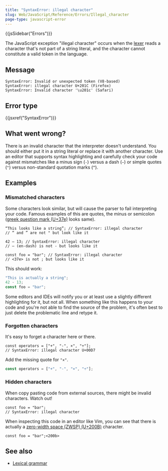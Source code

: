```yaml
---
title: "SyntaxError: illegal character"
slug: Web/JavaScript/Reference/Errors/Illegal_character
page-type: javascript-error
---
```


{{jsSidebar("Errors")}}

The JavaScript exception "illegal character" occurs when the [lexer](/Web/JavaScript/Reference/Lexical_grammar) reads a character that's not part of a string literal, and the character cannot constitute a valid token in the language.

## Message

```plain
SyntaxError: Invalid or unexpected token (V8-based)
SyntaxError: illegal character U+201C (Firefox)
SyntaxError: Invalid character '\u201c' (Safari)
```

## Error type

{{jsxref("SyntaxError")}}

## What went wrong?

There is an invalid character that the interpreter doesn't understand. You should either put it in a string literal or replace it with another character. Use an editor that supports syntax highlighting and carefully check your code
against mismatches like a minus sign (`-`) versus a dash (`–`)
or simple quotes (`"`) versus non-standard quotation marks (`“`).

## Examples

### Mismatched characters

Some characters look similar, but will cause the parser to fail interpreting your code.
Famous examples of this are quotes, the minus or semicolon
([greek question mark (U+37e)](https://en.wikipedia.org/wiki/Question_mark#Greek_question_mark) looks same).

```js-nolint example-bad
“This looks like a string”; // SyntaxError: illegal character
// “ and ” are not " but look like it

42 – 13; // SyntaxError: illegal character
// – (en-dash) is not - but looks like it

const foo = "bar"; // SyntaxError: illegal character
// <37e> is not ; but looks like it
```

This should work:

```js example-good
"This is actually a string";
42 - 13;
const foo = "bar";
```

Some editors and IDEs will notify you or at least use a slightly different highlighting for it, but not all. When something like this happens to your code and you're not able to find the source of the problem, it's often best to just delete the problematic line and retype it.

### Forgotten characters

It's easy to forget a character here or there.

```js-nolint example-bad
const operators = ["+", "-", ×", "÷"];
// SyntaxError: illegal character U+00D7
```

Add the missing quote for `"×"`.

```js example-good
const operators = ["+", "-", "×", "÷"];
```

### Hidden characters

When copy pasting code from external sources, there might be invalid characters. Watch
out!

```js-nolint example-bad
const foo = "bar";​
// SyntaxError: illegal character
```

When inspecting this code in an editor like Vim, you can see that there is actually a
[zero-width space (ZWSP) (U+200B)](https://en.wikipedia.org/wiki/Zero-width_space) character.

```js-nolint
const foo = "bar";<200b>
```

## See also

- [Lexical grammar](/Web/JavaScript/Reference/Lexical_grammar)
